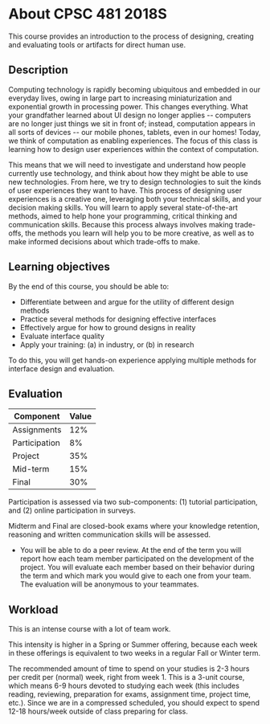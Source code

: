 # About CPSC 481 2018S

This course provides an introduction to the process of designing, creating and evaluating tools or artifacts for direct human use.

## Description

Computing technology is rapidly becoming ubiquitous and embedded in our everyday lives, owing in large part to increasing miniaturization and exponential growth in processing power. This changes everything. What your grandfather learned about UI design no longer applies -- computers are no longer just things we sit in front of; instead, computation appears in all sorts of devices -- our mobile phones, tablets, even in our homes! Today, we think of computation as enabling experiences. The focus of this class is learning how to design user experiences within the context of computation.

This means that we will need to investigate and understand how people currently use technology, and think about how they might be able to use new technologies. From here, we try to design technologies to suit the kinds of user experiences they want to have. This process of designing user experiences is a creative one, leveraging both your technical skills, and your decision making skills. You will learn to apply several state-of-the-art methods, aimed to help hone your programming, critical thinking and communication skills. Because this process always involves making trade-offs, the methods you learn will help you to be more creative, as well as to make informed decisions about which trade-offs to make.

## Learning objectives

By the end of this course, you should be able to:
- Differentiate between and argue for the utility of different design methods
- Practice several methods for designing effective interfaces
- Effectively argue for how to ground designs in reality
- Evaluate interface quality
- Apply your training: (a) in industry, or (b) in research

To do this, you will get hands-on experience applying multiple methods for interface design and evaluation.

## Evaluation

| Component     | Value |
|---------------|-------|
| Assignments   | 12%   |
| Participation | 8%    |
| Project       | 35%   |
| Mid-term      | 15%   |
| Final         | 30%   |

Participation is assessed via two sub-components: (1) tutorial participation, and (2) online participation in surveys.

Midterm and Final are closed-book exams where your knowledge retention, reasoning and written communication skills will be assessed.

- You will be able to do a peer review. At the end of the term you will report how each team member participated on the development of the project. You will evaluate each member based on their behavior during the term and which mark you would give to each one from your team. The evaluation will be anonymous to your teammates.

## Workload

This is an intense course with a lot of team work.

This intensity is higher in a Spring or Summer offering, because each week in these offerings is equivalent to two weeks in a regular Fall or Winter term.

The recommended amount of time to spend on your studies is 2-3 hours per credit per (normal) week, right from week 1. This is a 3-unit course, which means 6-9 hours devoted to studying each week (this includes reading, reviewing, preparation for exams, assignment time, project time, etc.). Since we are in a compressed scheduled, you should expect to spend 12-18 hours/week outside of class preparing for class.